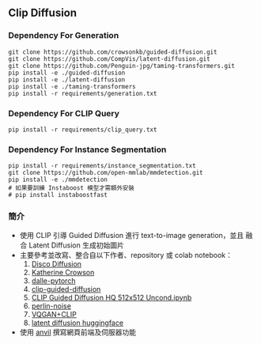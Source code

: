 ## Clip Diffusion

### Dependency For Generation
```
git clone https://github.com/crowsonkb/guided-diffusion.git
git clone https://github.com/CompVis/latent-diffusion.git
git clone https://github.com/Penguin-jpg/taming-transformers.git
pip install -e ./guided-diffusion
pip install -e ./latent-diffusion
pip install -e ./taming-transformers
pip install -r requirements/generation.txt
```

### Dependency For CLIP Query
```
pip install -r requirements/clip_query.txt
```

### Dependency For Instance Segmentation
```
pip install -r requirements/instance_segmentation.txt
git clone https://github.com/open-mmlab/mmdetection.git
pip install -e ./mmdetection
# 如果要訓練 Instaboost 模型才需額外安裝
# pip install instaboostfast
```

### 簡介
- 使用 CLIP 引導 Guided Diffusion 進行 text-to-image generation，並且
  融合 Latent Diffusion 生成初始圖片
- 主要參考並改寫、整合自以下作者、repository 或 colab notebook：
  1. [Disco Diffusion](https://github.com/alembics/disco-diffusion)
  2. [Katherine Crowson](https://github.com/crowsonkb)
  3. [dalle-pytorch](https://github.com/lucidrains/DALLE-pytorch)
  4. [clip-guided-diffusion](https://github.com/afiaka87/clip-guided-diffusion)
  5. [CLIP Guided Diffusion HQ 512x512 Uncond.ipynb](https://colab.research.google.com/drive/1QBsaDAZv8np29FPbvjffbE1eytoJcsgA)
  6. [perlin-noise](https://gist.github.com/adefossez/0646dbe9ed4005480a2407c62aac8869)
  7. [VQGAN+CLIP](https://colab.research.google.com/drive/1go6YwMFe5MX6XM9tv-cnQiSTU50N9EeT?fbclid=IwAR30ZqxIJG0-2wDukRydFA3jU5OpLHrlC_Sg1iRXqmoTkEhaJtHdRi6H7AI)
  8. [latent diffusion huggingface](https://huggingface.co/spaces/multimodalart/latentdiffusion)
- 使用 [anvil](https://anvil.works/) 撰寫網頁前端及伺服器功能